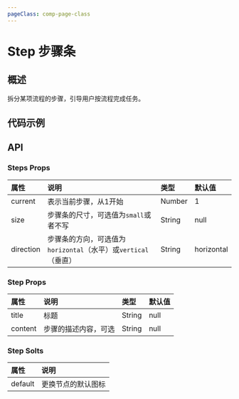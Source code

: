 ```yaml
---
pageClass: comp-page-class
---
```

# Step 步骤条

## 概述
拆分某项流程的步骤，引导用户按流程完成任务。

## 代码示例
<ClientOnly>
<row>
    <cell span="12" class="pr-20">
        <componetTemplate title="基础用法" template="ui/templates/step/1.html">
            <template v-slot:demo>
                <Steps :current="2">
                    <Step title="已完成" content="这里是该步骤的描述信息"></Step>
                    <Step title="进行中" content="这里是该步骤的描述信息"></Step>
                    <Step title="待进行" content="这里是该步骤的描述信息"></Step>
                    <Step title="待进行" content="这里是该步骤的描述信息"></Step>
                </Steps>
            </template>
            <template v-slot:description>
                <p>基本用法，组件会根据current自动判断各步骤状态。。</p>
            </template>
        </componetTemplate>
        <componetTemplate title="垂直方向" template="ui/templates/step/3.html">
            <template v-slot:demo>
                <Steps :current="2" direction="vertical">
                    <Step title="已完成" content="这里是该步骤的描述信息"></Step>
                    <Step title="进行中" content="这里是该步骤的描述信息"></Step>
                    <Step title="待进行" content="这里是该步骤的描述信息"></Step>
                    <Step title="待进行" content="这里是该步骤的描述信息"></Step>
                </Steps>
            </template>
            <template v-slot:description>
                <p>设置属性direction为vertical在垂直方向展示。</p>
            </template>
        </componetTemplate>
        <componetTemplate title="自定义节点标志" template="ui/templates/step/5.html">
            <template v-slot:demo>
                <Steps :current="current" direction="vertical">
                    <Step title="已完成" content="这里是该步骤的描述信息">
                        <Icon type="md-done-all"/>
                    </Step>
                    <Step title="进行中" content="这里是该步骤的描述信息">
                        <Icon type="md-done-all"/>
                    </Step>
                    <Step title="待进行" content="这里是该步骤的描述信息">
                        <Icon type="md-done-all"/>
                    </Step>
                    <Step title="待进行" content="这里是该步骤的描述信息">
                        <Icon type="md-done-all"/>
                    </Step>
                </Steps>
                <Wb-button type="primary" @click="next">下一步</Wb-button>
            </template>
            <template v-slot:description>
                <p>通过slot配置Step的节点标志</p>
            </template>
        </componetTemplate>
    </cell>
    <cell span="12" class="pl-20">
        <componetTemplate title="迷你版" template="ui/templates/step/2.html">
            <template v-slot:demo>
                <Steps :current="2" size="small">
                    <Step title="已完成" content="这里是该步骤的描述信息"></Step>
                    <Step title="进行中" content="这里是该步骤的描述信息"></Step>
                    <Step title="待进行" content="这里是该步骤的描述信息"></Step>
                    <Step title="待进行" content="这里是该步骤的描述信息"></Step>
                </Steps>
            </template>
            <template v-slot:description>
                <p>设置属性size为small启用迷你版。</p>
            </template>
        </componetTemplate>
        <componetTemplate title="切换步骤" template="ui/templates/step/4.html">
            <template v-slot:demo>
                <Steps :current="current" direction="vertical">
                    <Step title="已完成" content="这里是该步骤的描述信息"></Step>
                    <Step title="进行中" content="这里是该步骤的描述信息"></Step>
                    <Step title="待进行" content="这里是该步骤的描述信息"></Step>
                    <Step title="待进行" content="这里是该步骤的描述信息"></Step>
                </Steps>
                <Wb-button type="primary" @click="next">下一步</Wb-button>
            </template>
            <template v-slot:description>
                <p>点击下一步改变current的值。</p>
            </template>
        </componetTemplate>
    </cell>
</Row>
</ClientOnly>

<script>
export default {
    data() {
        return {
            current: 1
        }
    },
    methods: {
        next() {
            this.current += 1;
            if(this.current > 4){
                this.current = 1;
            }
        }
    }
}
</script>

## API

### Steps Props
| 属性           | 说明                       | 类型     |        默认值                                          |
|:--------------|:--------------------------|:--------|:-----------------------------------------------------|
| current       | 表示当前步骤，从1开始         | Number  |        1              |
| size       |  步骤条的尺寸，可选值为`small`或者不写        |  String  |           null           |
| direction       |  步骤条的方向，可选值为`horizontal`（水平）或`vertical`（垂直）       | String  |        horizontal              |

### Step Props
| 属性           | 说明                       | 类型     |        默认值                                          |
|:--------------|:--------------------------|:--------|:-----------------------------------------------------|
| title          |  标题 | String  |        null              |
| content        | 步骤的描述内容，可选 | String  |                     null                        |

### Step Solts
| 属性           | 说明                       |      
|:--------------|:--------------------------|
| default          |  更换节点的默认图标  |  
